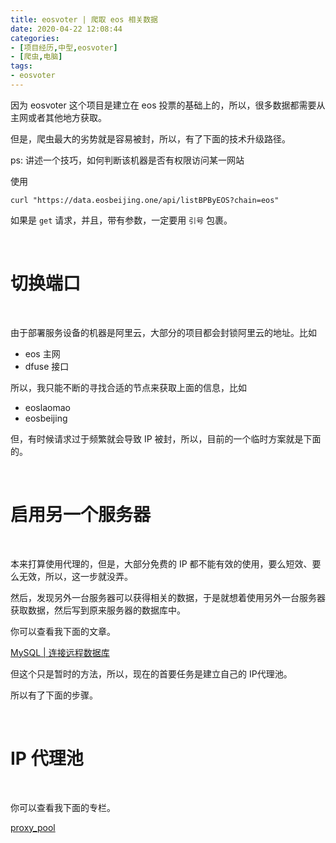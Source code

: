 ```yaml
---
title: eosvoter | 爬取 eos 相关数据
date: 2020-04-22 12:08:44
categories:
- [项目经历,中型,eosvoter]
- [爬虫,电脑]
tags:
- eosvoter
---
```

因为 eosvoter 这个项目是建立在 eos 投票的基础上的，所以，很多数据都需要从主网或者其他地方获取。

但是，爬虫最大的劣势就是容易被封，所以，有了下面的技术升级路径。

<!-- more -->

ps: 讲述一个技巧，如何判断该机器是否有权限访问某一网站

使用

	curl "https://data.eosbeijing.one/api/listBPByEOS?chain=eos"

如果是 `get` 请求，并且，带有参数，一定要用 `引号` 包裹。

<br/>

# 切换端口

<br/>

由于部署服务设备的机器是阿里云，大部分的项目都会封锁阿里云的地址。比如

- eos 主网
- dfuse 接口

所以，我只能不断的寻找合适的节点来获取上面的信息，比如

- eoslaomao
- eosbeijing

但，有时候请求过于频繁就会导致 IP 被封，所以，目前的一个临时方案就是下面的。

<br/>

# 启用另一个服务器

<br/>

本来打算使用代理的，但是，大部分免费的 IP 都不能有效的使用，要么短效、要么无效，所以，这一步就没弄。

然后，发现另外一台服务器可以获得相关的数据，于是就想着使用另外一台服务器获取数据，然后写到原来服务器的数据库中。

你可以查看我下面的文章。

[MySQL | 连接远程数据库](https://benpaodewoniu.github.io/2020/04/22/sql8/)

但这个只是暂时的方法，所以，现在的首要任务是建立自己的 IP代理池。

所以有了下面的步骤。

<br/>

# IP 代理池

<br/>

你可以查看我下面的专栏。

[proxy_pool](https://benpaodewoniu.github.io/categories/开源项目/python/proxy-pool/)